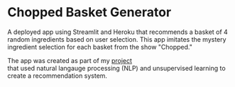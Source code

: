 # Chopped Basket Generator

A deployed app using Streamlit and Heroku that recommends a basket of 4 random ingredients based on user selection. This app imitates the mystery ingredient selection for each basket from the show "Chopped."

The app was created as part of my <a href="https://github.com/eunchanity/davids_repo/tree/master/projects/project4_chopped" target="_blank">project</a><br/> that used natural langauge processing (NLP) and unsupervised learning to create a recommendation system.
